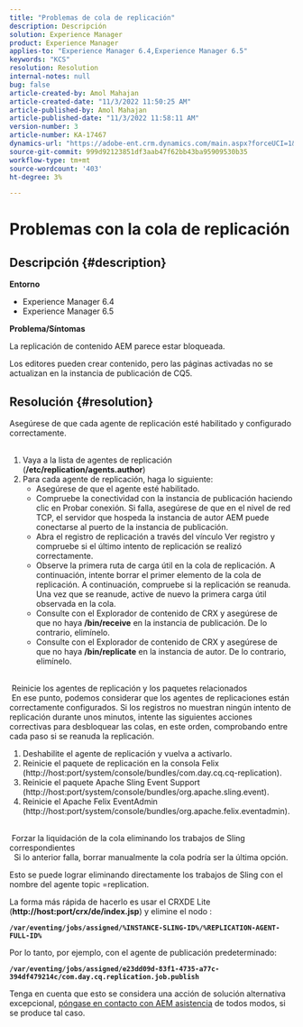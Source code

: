 ```yaml
---
title: "Problemas de cola de replicación"
description: Descripción
solution: Experience Manager
product: Experience Manager
applies-to: "Experience Manager 6.4,Experience Manager 6.5"
keywords: "KCS"
resolution: Resolution
internal-notes: null
bug: false
article-created-by: Amol Mahajan
article-created-date: "11/3/2022 11:50:25 AM"
article-published-by: Amol Mahajan
article-published-date: "11/3/2022 11:58:11 AM"
version-number: 3
article-number: KA-17467
dynamics-url: "https://adobe-ent.crm.dynamics.com/main.aspx?forceUCI=1&pagetype=entityrecord&etn=knowledgearticle&id=1a7e0ab3-6d5b-ed11-9561-6045bd006d92"
source-git-commit: 999d92123851df3aab47f62bb43ba95909530b35
workflow-type: tm+mt
source-wordcount: '403'
ht-degree: 3%

---
```


# Problemas con la cola de replicación

## Descripción {#description}

<b>Entorno</b>
- Experience Manager 6.4
- Experience Manager 6.5


<b>Problema/Síntomas</b>

La replicación de contenido AEM parece estar bloqueada.

Los editores pueden crear contenido, pero las páginas activadas no se actualizan en la instancia de publicación de CQ5.


## Resolución {#resolution}

Asegúrese de que cada agente de replicación esté habilitado y configurado correctamente.<br> 
1. Vaya a la lista de agentes de replicación (<b>/etc/replication/agents.author</b>)
2. Para cada agente de replicación, haga lo siguiente:
   - Asegúrese de que el agente esté habilitado.
   - Compruebe la conectividad con la instancia de publicación haciendo clic en Probar conexión. Si falla, asegúrese de que en el nivel de red TCP, el servidor que hospeda la instancia de autor AEM puede conectarse al puerto de la instancia de publicación.
   - Abra el registro de replicación a través del vínculo Ver registro y compruebe si el último intento de replicación se realizó correctamente.
   - Observe la primera ruta de carga útil en la cola de replicación. A continuación, intente borrar el primer elemento de la cola de replicación. A continuación, compruebe si la replicación se reanuda. Una vez que se reanude, active de nuevo la primera carga útil observada en la cola.
   - Consulte con el Explorador de contenido de CRX y asegúrese de que no haya <b>/bin/receive</b> en la instancia de publicación. De lo contrario, elimínelo.
   - Consulte con el Explorador de contenido de CRX y asegúrese de que no haya <b>/bin/replicate</b> en la instancia de autor. De lo contrario, elimínelo.

<br> Reinicie los agentes de replicación y los paquetes relacionados<br> En ese punto, podemos considerar que los agentes de replicaciones están correctamente configurados. Si los registros no muestran ningún intento de replicación durante unos minutos, intente las siguientes acciones correctivas para desbloquear las colas, en este orden, comprobando entre cada paso si se reanuda la replicación.


1. Deshabilite el agente de replicación y vuelva a activarlo.
2. Reinicie el paquete de replicación en la consola Felix (http://host:port/system/console/bundles/com.day.cq.cq-replication).
3. Reinicie el paquete Apache Sling Event Support (http://host:port/system/console/bundles/org.apache.sling.event).
4. Reinicie el Apache Felix EventAdmin (http://host:port/system/console/bundles/org.apache.felix.eventadmin).

<br> Forzar la liquidación de la cola eliminando los trabajos de Sling correspondientes<br> 
Si lo anterior falla, borrar manualmente la cola podría ser la última opción.

Esto se puede lograr eliminando directamente los trabajos de Sling con el nombre del agente topic =replication.

La forma más rápida de hacerlo es usar el CRXDE Lite (<b>http://host:port/crx/de/index.jsp</b>) y elimine el nodo :

<b>`/var/eventing/jobs/assigned/%INSTANCE-SLING-ID%/%REPLICATION-AGENT-FULL-ID%`</b>

Por lo tanto, por ejemplo, con el agente de publicación predeterminado:

<b>`/var/eventing/jobs/assigned/e23dd09d-83f1-4735-a77c-394df479214c/com.day.cq.replication.job.publish`</b>

Tenga en cuenta que esto se considera una acción de solución alternativa excepcional, [póngase en contacto con AEM asistencia](https://helpx.adobe.com/es/marketing-cloud/contact-support.html) de todos modos, si se produce tal caso.
